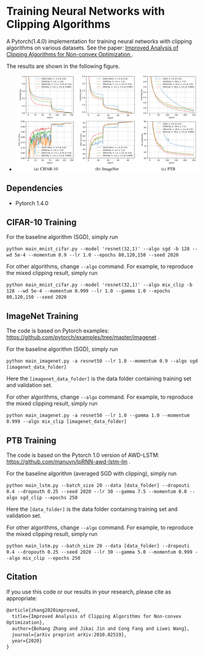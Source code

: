 # Training Neural Networks with Clipping Algorithms

A Pytorch(1.4.0) implementation for training neural networks with clipping algorithms on various datasets.  See the paper:  [ Improved Analysis of Clipping Algorithms for Non-convex Optimization ]( https://arxiv.org/abs/2010.02519 ).

The results are shown in the following figure.

- ![avatar](result.png)

## Dependencies

- Pytorch 1.4.0

## CIFAR-10 Training

For the baseline algorithm (SGD), simply run

```
python main_mnist_cifar.py --model 'resnet(32,1)' --algo sgd -b 128 --wd 5e-4 --momentum 0.9 --lr 1.0 --epochs 80,120,150 --seed 2020
```

For other algorithms, change `--algo` command. For example, to reproduce the mixed clipping result, simply run

```
python main_mnist_cifar.py --model 'resnet(32,1)' --algo mix_clip -b 128 --wd 5e-4 --momentum 0.999 --lr 1.0 --gamma 1.0 --epochs 80,120,150 --seed 2020
```

## ImageNet Training

The code is based on Pytorch examples:  https://github.com/pytorch/examples/tree/master/imagenet .

For the baseline algorithm (SGD), simply run

```
python main_imagenet.py -a resnet50 --lr 1.0 --momentum 0.9 --algo sgd [imagenet_data_folder]
```

Here the `[imagenet_data_folder]` is the data folder containing training set and validation set.

For other algorithms, change `--algo` command. For example, to reproduce the mixed clipping result, simply run

```
python main_imagenet.py -a resnet50 --lr 1.0 --gamma 1.0 --momentum 0.999 --algo mix_clip [imagenet_data_folder]
```

## PTB Training

The code is based on the Pytorch 1.0 version of AWD-LSTM:  https://github.com/manuvn/lpRNN-awd-lstm-lm .

For the baseline algorithm (averaged SGD with clipping), simply run

```
python main_lstm.py --batch_size 20 --data [data_folder] --dropouti 0.4 --dropouth 0.25 --seed 2020 --lr 30 --gamma 7.5 --momentum 0.0 --algo sgd_clip --epochs 250
```

Here the `[data_folder]` is the data folder containing training set and validation set.

For other algorithms, change `--algo` command. For example, to reproduce the mixed clipping result, simply run

```
python main_lstm.py --batch_size 20 --data [data_folder] --dropouti 0.4 --dropouth 0.25 --seed 2020 --lr 30 --gamma 5.0 --momentum 0.999 --algo mix_clip --epochs 250
```

##  Citation

If you use this code or our results in your research, please cite as appropriate: 

```
@article{zhang2020improved,
  title={Improved Analysis of Clipping Algorithms for Non-convex Optimization}, 
  author={Bohang Zhang and Jikai Jin and Cong Fang and Liwei Wang},
  journal={arXiv preprint arXiv:2010.02519},
  year={2020}
}
```

